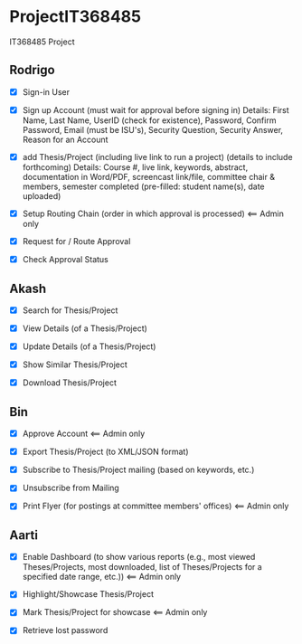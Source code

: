 # ProjectIT368485
IT368485 Project


## Rodrigo

* [x] Sign-in User

* [x] Sign up Account (must wait for approval before signing in)
Details: First Name, Last Name, UserID (check for existence), Password, Confirm Password, Email (must be ISU's), Security Question, Security Answer, Reason for an Account

* [x] add Thesis/Project (including live link to run a project) (details to include forthcoming)
Details: Course #, live link, keywords, abstract, documentation in Word/PDF, screencast link/file, committee chair & members, semester completed (pre-filled: student name(s), date uploaded) 

* [x] Setup Routing Chain (order in which approval is processed) <== Admin only

* [x] Request for / Route Approval

* [x] Check Approval Status


## Akash

* [x] Search for Thesis/Project

* [x] View Details (of a Thesis/Project)

* [x] Update Details (of a Thesis/Project)

* [x] Show Similar Thesis/Project

* [x] Download Thesis/Project


## Bin

* [x] Approve Account <== Admin only

* [x] Export Thesis/Project (to XML/JSON format)

* [x] Subscribe to Thesis/Project mailing (based on keywords, etc.)

* [x] Unsubscribe from Mailing

* [x] Print Flyer (for postings at committee members' offices) <== Admin only


## Aarti

* [x] Enable Dashboard (to show various reports (e.g., most viewed Theses/Projects, most downloaded, list of Theses/Projects for a specified date range, etc.)) <== Admin only

* [x] Highlight/Showcase Thesis/Project 

* [x] Mark Thesis/Project for showcase <== Admin only

* [x] Retrieve lost password
